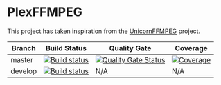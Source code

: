 # PlexFFMPEG

This project has taken inspiration from the [UnicornFFMPEG](https://github.com/UnicornTranscoder/UnicornFFMPEG) project.

| Branch | Build Status | Quality Gate | Coverage |
| ------ | ------------ | ------------ | -------- |
| master | [![Build status](https://ci.appveyor.com/api/projects/status/usmpjgovodwm42hb?svg=true)](https://ci.appveyor.com/project/winnster/plexffmpeg) | [![Quality Gate Status](https://sonarcloud.io/api/project_badges/measure?project=Plex-FFMPEG&metric=alert_status)](https://sonarcloud.io/dashboard?id=Plex-FFMPEG) | [![Coverage](https://sonarcloud.io/api/project_badges/measure?project=Plex-FFMPEG&metric=coverage)](https://sonarcloud.io/dashboard?id=Plex-FFMPEG) |
| develop | [![Build status](https://ci.appveyor.com/api/projects/status/usmpjgovodwm42hb/branch/develop?svg=true)](https://ci.appveyor.com/project/winnster/plexffmpeg/branch/develop) | N/A | N/A |
